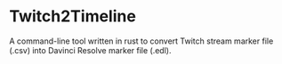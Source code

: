 # Twitch2Timeline
A command-line tool written in rust to convert Twitch stream marker file (.csv) into Davinci Resolve marker file (.edl).

